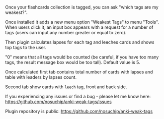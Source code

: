 Once your flashcards collection is tagged, you can ask "which tags are my weakest?".

Once installed it adds a new menu option "Weakest Tags" to menu "Tools". When users click it, an input box appears with a request for a number of tags (users can input any number greater or equal to zero).

Then plugin calculates lapses for each tag and leeches cards and shows top tags to the user.

"0" means that all tags would be counted (be careful, if you have too many tags, the result message box would be too tall). Default value is 5.

Once calculated first tab contains total number of cards with lapses and table with leaders by lapses count.

Second tab show cards with `leech` tag, front and back side.

If you experiencing any issues or find a bug - please let me know here: https://github.com/nosuchip/anki-weak-tags/issues

Plugin repository is public: https://github.com/nosuchip/anki-weak-tags
